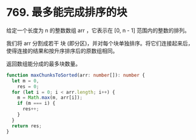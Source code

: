 # 769. 最多能完成排序的块

给定一个长度为 n 的整数数组 arr ，它表示在 [0, n - 1] 范围内的整数的排列。

我们将 arr 分割成若干 块 (即分区)，并对每个块单独排序。将它们连接起来后，使得连接的结果和按升序排序后的原数组相同。

返回数组能分成的最多块数量。



```typescript
function maxChunksToSorted(arr: number[]): number {
  let m = 0,
    res = 0;
  for (let i = 0; i < arr.length; i++) {
    m = Math.max(m, arr[i]);
    if (m === i) {
      res++;
    }
  }
  return res;
}
```
